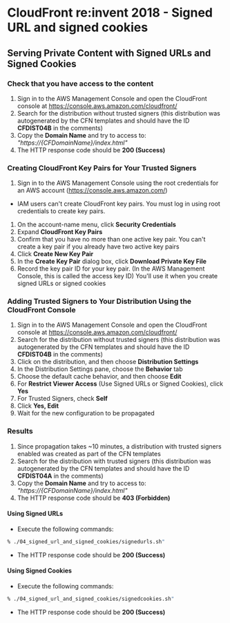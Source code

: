 # CloudFront re:invent 2018 - Signed URL and signed cookies

## Serving Private Content with Signed URLs and Signed Cookies

### Check that you have access to the content

1. Sign in to the AWS Management Console and open the CloudFront console at https://console.aws.amazon.com/cloudfront/
1. Search for the distribution without trusted signers (this distribution was autogenerated by the CFN templates and should have the ID **CFDIST04B** in the comments)
1. Copy the **Domain Name** and try to access to: *"https://{CFDomainName}/index.html"*
1. The HTTP response code should be **200 (Success)**

### Creating CloudFront Key Pairs for Your Trusted Signers

1. Sign in to the AWS Management Console using the root credentials for an AWS account (https://console.aws.amazon.com/)
  * IAM users can't create CloudFront key pairs. You must log in using root credentials to create key pairs.
1. On the account-name menu, click **Security Credentials**
1. Expand **CloudFront Key Pairs**
1. Confirm that you have no more than one active key pair. You can't create a key pair if you already have two active key pairs
1. Click **Create New Key Pair**
1. In the **Create Key Pair** dialog box, click **Download Private Key File**
1. Record the key pair ID for your key pair. (In the AWS Management Console, this is called the access key ID) You'll use it when you create signed URLs or signed cookies

### Adding Trusted Signers to Your Distribution Using the CloudFront Console

1. Sign in to the AWS Management Console and open the CloudFront console at https://console.aws.amazon.com/cloudfront/
1. Search for the distribution without trusted signers (this distribution was autogenerated by the CFN templates and should have the ID **CFDIST04B** in the comments)
1. Click on the distribution, and then choose **Distribution Settings**
1. In the Distribution Settings pane, choose the **Behavior** tab
1. Choose the default cache behavior, and then choose **Edit**
1. For **Restrict Viewer Access** (Use Signed URLs or Signed Cookies), click **Yes**
1. For Trusted Signers, check **Self**
1. Click **Yes, Edit**
1. Wait for the new configuration to be propagated

### Results

1. Since propagation takes ~10 minutes, a distribution with trusted signers enabled was created as part of the CFN templates
1. Search for the distribution with trusted signers (this distribution was autogenerated by the CFN templates and should have the ID **CFDIST04A** in the comments)
1. Copy the **Domain Name** and try to access to: *"https://{CFDomainName}/index.html"*
1. The HTTP response code should be **403 (Forbidden)**

#### Using Signed URLs

* Execute the following commands:

```bash
% ./04_signed_url_and_signed_cookies/signedurls.sh"
```

* The HTTP response code should be **200 (Success)**

#### Using Signed Cookies

* Execute the following commands:

```bash
% ./04_signed_url_and_signed_cookies/signedcookies.sh"
```

* The HTTP response code should be **200 (Success)**
